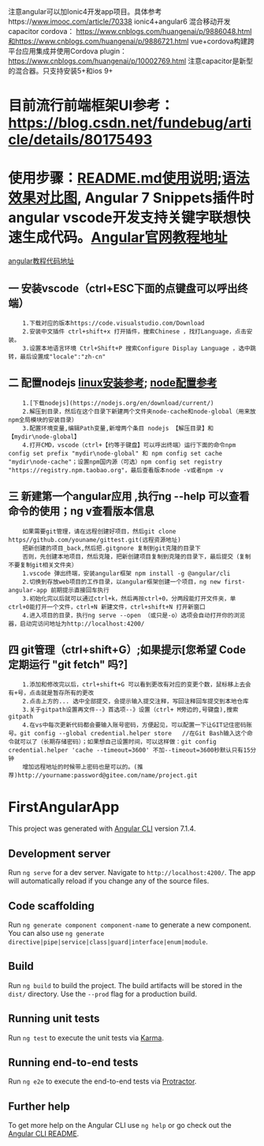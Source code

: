 注意angular可以加Ionic4开发app项目。具体参考https://www.imooc.com/article/70338
ionic4+angular6 混合移动开发 capacitor cordova： https://www.cnblogs.com/huangenai/p/9886048.html和https://www.cnblogs.com/huangenai/p/9886721.html
vue+cordova构建跨平台应用集成并使用Cordova plugin：https://www.cnblogs.com/huangenai/p/10002769.html
注意capacitor是新型的混合器。只支持安装5+和ios 9+

# 目前流行前端框架UI参考：https://blog.csdn.net/fundebug/article/details/80175493

#  使用步骤：[README.md使用说明](https://blog.csdn.net/kaitiren/article/details/38513715);[语法效果对比图](https://stackedit.io/app#), Angular 7 Snippets插件时angular vscode开发支持关键字联想快速生成代码。[Angular官网教程地址](https://angular.io)  
[angular教程代码地址](https://stackblitz.com/angular/oyxlaykrmklg)

##    一 安装vscode（ctrl+ESC下面的点键盘可以呼出终端）
        1.下载对应的版本https://code.visualstudio.com/Download
        2.安装中文插件 ctrl+shift+x 打开插件，搜索Chinese ，找打Language，点击安装。
        3.设置本地语言环境 Ctrl+Shift+P 搜索Configure Display Language ，选中跳转，最后设置成"locale":"zh-cn"
##    二 配置nodejs [linux安装参考](https://github.com/nodejs/help/wiki/Installation); [node配置参考](https://blog.csdn.net/u011229848/article/details/81354074)
        1.[下载nodejs](https://nodejs.org/en/download/current/)
        2.解压到目录，然后在这个目录下新建两个文件夹node-cache和node-global（用来放npm全局模块的安装目录）
        3.配置环境变量,编辑Path变量,新增两个条目 nodejs 【解压目录】和【mydir\node-global】
        4.打开CMD，vscode（ctrl+【约等于键盘】可以呼出终端）运行下面的命令npm config set prefix "mydir\node-global" 和 npm config set cache "mydir\node-cache"；设置npm国内源（可选）npm config set registry "https://registry.npm.taobao.org"，最后查看版本node -v或者npm -v
##    三 新建第一个angular应用 ,执行ng --help 可以查看命令的使用；ng v查看版本信息
        如果需要git管理，请在远程创建好项目，然后git clone https//github.com/youname/gittest.git(远程资源地址)
        把新创建的项目_back,然后把.gitgnore 复制到git克隆的目录下
        否则，先创建本地项目，然后克隆，把新创建项目复制到克隆的目录下，最后提交（复制不要复制git相关文件夹）
        1.vscode 弹出终端，安装angular框架 npm install -g @angular/cli
        2.切换到存放web项目的工作目录，以angular框架创建一个项目，ng new first-angular-app 前期提示直接回车执行
        3.初始化完以后就可以通过ctrl+k，然后再按ctrl+0，分两段能打开文件夹，单ctrl+0能打开一个文件，ctrl+N 新建文件，ctrl+shift+N 打开新窗口
        4.进入项目的目录，执行ng serve --open （或只是-o）选项会自动打开你的浏览器，启动完访问地址为http://localhost:4200/
 ##   四 git管理（ctrl+shift+G）;如果提示[您希望 Code 定期运行 "git fetch" 吗?] 
        1.添加和修改完以后，ctrl+shift+G 可以看到更改有对应的变更个数，鼠标移上去会有+号，点击就是暂存所有的更改
        2.点击上方的... 选中全部提交，会提示输入提交注释，写回注释回车提交到本地仓库
        3.关于gitpath设置再文件--》首选项--》设置（ctrl+ M旁边的,号键盘),搜索gitpath
        4.在vs中每次更新代码都会要输入账号密码，方便起见，可以配置一下让GIT记住密码账号。git config --global credential.helper store   //在Git Bash输入这个命令就可以了（长期存储密码）；如果想自己设置时间，可以这样做：git config credential.helper 'cache --timeout=3600' 不加--timeout=3600秒默认只有15分钟
        增加远程地址的时候带上密码也是可以的。(推荐)http://yourname:password@gitee.com/name/project.git


# FirstAngularApp

This project was generated with [Angular CLI](https://github.com/angular/angular-cli) version 7.1.4.

## Development server

Run `ng serve` for a dev server. Navigate to `http://localhost:4200/`. The app will automatically reload if you change any of the source files.

## Code scaffolding

Run `ng generate component component-name` to generate a new component. You can also use `ng generate directive|pipe|service|class|guard|interface|enum|module`.

## Build

Run `ng build` to build the project. The build artifacts will be stored in the `dist/` directory. Use the `--prod` flag for a production build.

## Running unit tests

Run `ng test` to execute the unit tests via [Karma](https://karma-runner.github.io).

## Running end-to-end tests

Run `ng e2e` to execute the end-to-end tests via [Protractor](http://www.protractortest.org/).

## Further help

To get more help on the Angular CLI use `ng help` or go check out the [Angular CLI README](https://github.com/angular/angular-cli/blob/master/README.md).